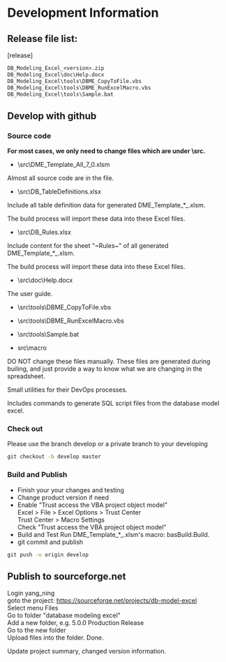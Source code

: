 # Development Information

## Release file list:

[release]

```txt
DB_Modeling_Excel_<version>.zip
DB_Modeling_Excel\doc\Help.docx
DB_Modeling_Excel\tools\DBME_CopyToFile.vbs
DB_Modeling_Excel\tools\DBME_RunExcelMacro.vbs
DB_Modeling_Excel\tools\Sample.bat
```

## Develop with github

### Source code

**For most cases, we only need to change files which are under \src\.**

- \src\DME_Template_All_7_0.xlsm

Almost all source code are in the file.

- \src\DB_TableDefinitions.xlsx

Include all table definition data for generated DME_Template_*_<version>.xlsm.

The build process will import these data into these Excel files.

- \src\DB_Rules.xlsx

Include content for the sheet "~Rules~" of all generated DME_Template_*_<version>.xlsm.

The build process will import these data into these Excel files.

- \src\doc\Help.docx

The user guide.

- \src\tools\DBME_CopyToFile.vbs
- \src\tools\DBME_RunExcelMacro.vbs
- \src\tools\Sample.bat

- src\macro

DO NOT change these files manually. These files are generated during builing, and just provide a way to know what we are changing in the spreadsheet.

Small utilities for their DevOps processes.

Includes commands to generate SQL script files from the database model excel.

### Check out
Please use the branch develop or a private branch to your developing

```bat
git checkout -b develop master
```

### Build and Publish

- Finish your your changes and testing
- Change product version if need
- Enable "Trust access the VBA project object model"  
  Excel > File > Excel Options > Trust Center  
  Trust Center > Macro Settings  
  Check "Trust access the VBA project object model"  
- Build and Test
  Run DME_Template_*_<version>.xlsm's macro: basBuild.Build.
- git commit and publish

```bat
git push -u origin develop
```

## Publish to sourceforge.net

Login yang_ning  
goto the project: https://sourceforge.net/projects/db-model-excel  
Select menu Files  
Go to folder "database modeling excel"  
Add a new folder, e.g. 5.0.0 Production Release  
Go to the new folder  
Upload files into the folder. Done.  

Update project summary, changed version information.
